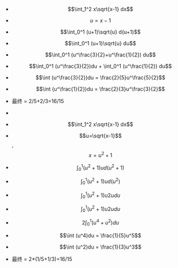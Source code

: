 - $$\int_1^2 x\sqrt{x-1} dx$$

- $$u=x-1$$

- $$\int_0^1 (u+1)\sqrt{u} d(u+1)$$

- $$\int_0^1 (u+1)\sqrt{u} du$$

- $$\int_0^1 (u^\frac{3}{2}+u^\frac{1}{2}) du$$

- $$\int_0^1 (u^\frac{3}{2})du + \int_0^1 (u^\frac{1}{2}) du$$

- $$\int (u^\frac{3}{2})du = \frac{2}{5}u^\frac{5}{2}$$

- $$\int (u^\frac{1}{2})du = \frac{2}{3}u^\frac{3}{2}$$

- 最终 = 2/5+2/3=16/15

- 

- $$\int_1^2 x\sqrt{x-1} dx$$

- $$u=\sqrt{x-1}$$ , $$x=u^2+1$$

- $$\int_0^1 (u^2+1)u d(u^2+1)$$

- $$\int_0^1 (u^2+1)u d(u^2)$$

- $$\int_0^1 (u^2+1)u 2u du$$

- $$\int_0^1 (u^2+1)u 2u du$$

- $$2\int_0^1 (u^4+u^2)du$$

- $$\int (u^4)du = \frac{1}{5}u^5$$

- $$\int (u^2)du = \frac{1}{3}u^3$$

- 最终 = 2*(1/5+1/3)=16/15
